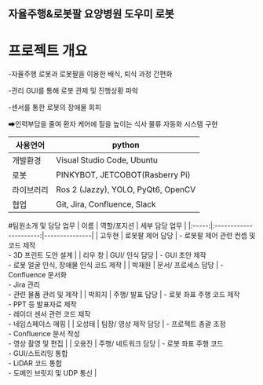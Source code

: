 ## 자율주행&로봇팔 요양병원 도우미 로봇

# 프로젝트 개요
-자율주행 로봇과 로봇팔을 이용한 배식, 퇴식 과정 간편화

-관리 GUI를 통해 로봇 관제 및 진행상황 파악

-센서를 통한 로봇의 장애물 회피

➡인력부담을 줄여 환자 케어에 질을 높이는 식사 물류 자동화 시스템 구현

| 사용언어    | python                                   |
| ---------- | ---------------------------------------------- |
| 개발환경    | Visual Studio Code, Ubuntu                |
| 로봇 | PINKYBOT, JETCOBOT(Rasberry Pi) |
| 라이브러리 | Ros 2 (Jazzy), YOLO, PyQt6, OpenCV |
| 협업 | Git, Jira, Confluence, Slack |


#팀원소개 및 담당 업무
| 이름   | 역할/포지션            | 세부 담당 업무 |
|:-----:|:----------------------:|---------------|
| 고두현 | 로봇팔 제어 담당        | - 로봇팔 제어 관련 컨셉 및 코드 제작<br>- 3D 프린트 도안 설계 |
| 리우 창 | GUI/ 인식 담당         | - GUI 초안 제작<br>- 로봇 얼굴 인식, 장애물 인식 코드 제작 |
| 박재원 | 문서/ 프로세스 담당     | - Confluence 문서화<br>- Jira 관리<br>- 관련 물품 관리 및 제작 |
| 박희지 | 주행/ 발표 담당         | - 로봇 좌표 주행 코드 제작<br>- PPT 등 발표자료 제작<br>- 레이더 센서 관련 코드 제작<br>- 네임스페이스 매핑 |
| 오성태 | 팀장/ 영상 제작 담당    | - 프로젝트 총괄 조정<br>- Confluence 문서 작성<br>- 영상 촬영 및 편집 |
| 오용진 | 주행/ 네트워크 담당     | - 로봇 좌표 주행 코드<br>- GUI/스트리밍 통합<br>- LiDAR 코드 통합<br>- 도메인 브릿지 및 UDP 통신 |
